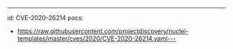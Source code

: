 ---
id: CVE-2020-26214
pocs:
  - https://raw.githubusercontent.com/projectdiscovery/nuclei-templates/master/cves/2020/CVE-2020-26214.yaml---
